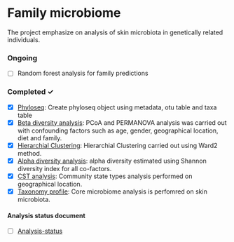 # Family microbiome
The project emphasize on analysis of skin microbiota in genetically related individuals.

### Ongoing

- [ ] Random forest analysis for family predictions

### Completed ✓

- [x] [Phyloseq](Phyloseq.Rmd): Create phyloseq object using metadata, otu table and taxa table
- [x] [Beta diversity analysis](Betadiversity.md): PCoA and PERMANOVA analysis was carried out with confounding factors such as age, gender, geographical location, diet and family.
- [x] [Hierarchial Clustering](HierarchialClustering.md): Hierarchial Clustering carried out using Ward2 method.
- [x] [Alpha diversity analysis](Alphadiversity.md): alpha diversity estimated using Shannon diversity index for all co-factors.
- [x] [CST analysis](CST.md): Community state types analysis performed on geographical location.
- [x] [Taxonomy profile](taxonomyprofile.md): Core microbiome analysis is perfomred on skin microbiota.

#### Analysis status document
- [ ] [Analysis-status](Analysis-status.md)
